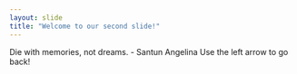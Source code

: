 ```yaml
---
layout: slide
title: "Welcome to our second slide!"
---
```

Die with memories, not dreams. - Santun Angelina
Use the left arrow to go back!
